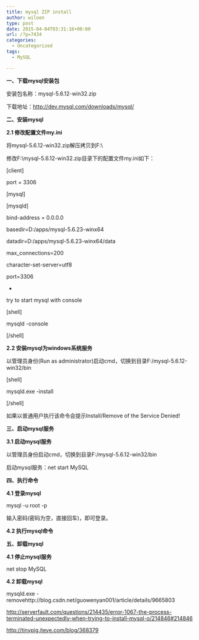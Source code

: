 ```yaml
---
title: mysql ZIP install
author: wiloon
type: post
date: 2015-04-04T03:31:16+00:00
url: /?p=7434
categories:
  - Uncategorized
tags:
  - MySQL

---
```

**一、下载mysql安装包**

安装包名称：mysql-5.6.12-win32.zip

下载地址：<http://dev.mysql.com/downloads/mysql/>

**二、安装mysql**

**2.1 修改配置文件my.ini**

将mysql-5.6.12-win32.zip解压拷贝到F:\

修改F:\mysql-5.6.12-win32.zip目录下的配置文件my.ini如下：

[client]
  
port = 3306

[mysql]

[mysqld]
  
bind-address = 0.0.0.0
  
basedir=D:/apps/mysql-5.6.23-winx64
  
datadir=D:/apps/mysql-5.6.23-winx64/data
  
max_connections=200
  
character-set-server=utf8
  
port=3306



-

try to start mysql with console

[shell]
  
mysqld -console
  
[/shell]

**2.2 安装mysql为windows系统服务**

以管理员身份(Run as administrator)启动cmd，切换到目录F:/mysql-5.6.12-win32/bin

[shell]
  
mysqld.exe -install

[/shell]

如果以普通用户执行该命令会提示Install/Remove of the Service Denied!

**三、启动mysql服务**

**3.1 启动mysql服务**

以管理员身份启动cmd，切换到目录F:/mysql-5.6.12-win32/bin

启动mysql服务：net start MySQL

**四、执行命令**

**4.1 登录mysql**

mysql -u root -p

输入密码(密码为空，直接回车)，即可登录。

**4.2 执行mysql命令**

**五、卸载mysql**

**4.1 停止mysql服务**

net stop MySQL

**4.2 卸载mysql**

mysqld.exe -removehttp://blog.csdn.net/guowenyan001/article/details/9665803

http://serverfault.com/questions/214435/error-1067-the-process-terminated-unexpectedly-when-trying-to-install-mysql-o/214846#214846



http://tinypig.iteye.com/blog/368379

